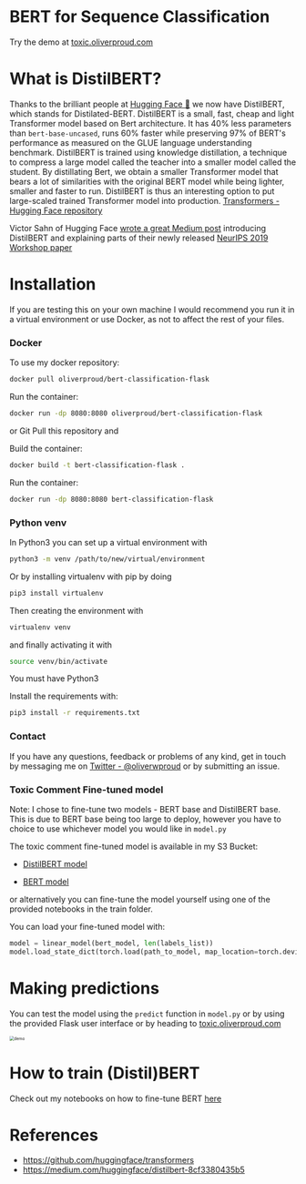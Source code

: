 # BERT for Sequence Classification

Try the demo at [toxic.oliverproud.com](https://toxic.oliverproud.com)

# What is DistilBERT?

Thanks to the brilliant people at [Hugging Face 🤗](https://huggingface.co/) we now have DistilBERT, which stands for Distilated-BERT. DistilBERT is a small, fast, cheap and light Transformer model based on Bert architecture. It has 40% less parameters than `bert-base-uncased`, runs 60% faster while preserving 97% of BERT's performance as measured on the GLUE language understanding benchmark. DistilBERT is trained using knowledge distillation, a technique to compress a large model called the teacher into a smaller model called the student. By distillating Bert, we obtain a smaller Transformer model that bears a lot of similarities with the original BERT model while being lighter, smaller and faster to run. DistilBERT is thus an interesting option to put large-scaled trained Transformer model into production. [Transformers - Hugging Face repository](https://github.com/huggingface/transformers)

Victor Sahn of Hugging Face [wrote a great Medium post](https://medium.com/huggingface/distilbert-8cf3380435b5) introducing DistilBERT and explaining parts of their newly released [NeurIPS 2019 Workshop paper](https://arxiv.org/abs/1910.01108)

# Installation

If you are testing this on your own machine I would recommend you run it in a virtual environment or use Docker, as not to affect the rest of your files.

### Docker

To use my docker repository:

```bash
docker pull oliverproud/bert-classification-flask
```

Run the container:

```bash
docker run -dp 8080:8080 oliverproud/bert-classification-flask
```

or Git Pull this repository and

Build the container:

```bash
docker build -t bert-classification-flask .
```

Run the container:

```bash
docker run -dp 8080:8080 bert-classification-flask
```

### Python venv

In Python3 you can set up a virtual environment with

```bash
python3 -m venv /path/to/new/virtual/environment
```

Or by installing virtualenv with pip by doing
```bash
pip3 install virtualenv
```
Then creating the environment with
```bash
virtualenv venv
```
and finally activating it with
```bash
source venv/bin/activate
```

You must have Python3

Install the requirements with:
```bash
pip3 install -r requirements.txt
```

### Contact

If you have any questions, feedback or problems of any kind, get in touch by messaging me on [Twitter - @oliverwproud](https://twitter.com/oliverwproud) or by submitting an issue.

### Toxic Comment Fine-tuned model

Note: I chose to fine-tune two models - BERT base and DistilBERT base. This is due to BERT base being too large to deploy, however you have to choice to use whichever model you would like in `model.py`

The toxic comment fine-tuned model is available in my S3 Bucket:

- [DistilBERT model](https://toxic-model.s3.eu-west-2.amazonaws.com/distil_toxic_model.pt)

- [BERT model](https://toxic-model.s3.eu-west-2.amazonaws.com/toxic_model.pt)

 or alternatively you can fine-tune the model yourself using one of the provided notebooks in the train folder.

You can load your fine-tuned model with:

```python
model = linear_model(bert_model, len(labels_list))
model.load_state_dict(torch.load(path_to_model, map_location=torch.device('cpu')))
```

# Making predictions

You can test the model using the `predict` function in `model.py` or by using the provided Flask user interface or by heading to [toxic.oliverproud.com](https://toxic.oliverproud.com)

<img src="https://raw.githubusercontent.com/oliverproud/bert-sequence-classification/master/static/images/demo.png" alt="demo" style="zoom:50%;" />

# How to train (Distil)BERT

Check out my notebooks on how to fine-tune BERT [here](https://github.com/oliverproud/bert-sequence-classification/tree/master/train_notebooks)

# References

- <https://github.com/huggingface/transformers>
- <https://medium.com/huggingface/distilbert-8cf3380435b5>
